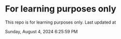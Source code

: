 # For learning purposes only
This repo is for learning purposes only.
Last updated at

Sunday, August 4, 2024 6:25:59 PM

